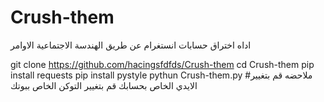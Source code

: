 # Crush-them
اداه اختراق حسابات انستغرام عن طريق الهندسة الاجتماعية
الاوامر


git clone https://github.com/hacingsfdfds/Crush-them
cd Crush-them
pip install requests
pip install pystyle
pythun Crush-them.py
#ملاحضه قم بتغيير الايدي الخاص بحسابك قم بتغيير التوكن الخاص ببوتك
